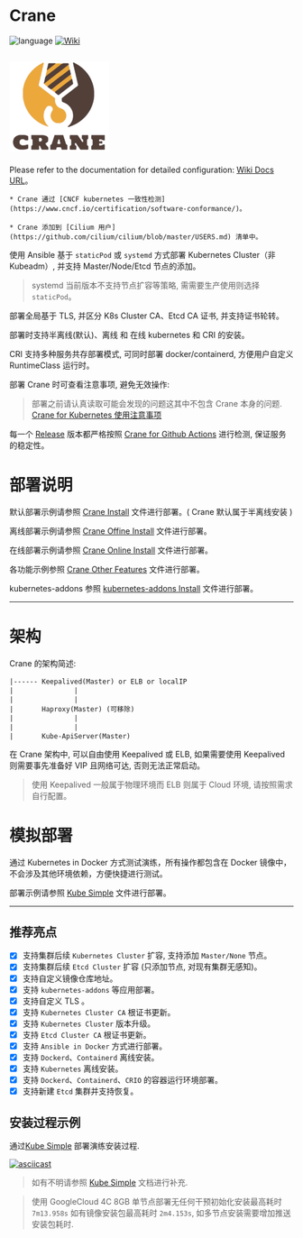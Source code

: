 # Crane
![language](https://img.shields.io/badge/language-Ansible-green.svg) [![Wiki](https://img.shields.io/badge/docs-94%25-green.svg)](https://wiki.shileizcc.com/display/CASE/Ansible+Kubernetes+Cluster)

![logo](logo/new-crane-logo_w177_h160.png)
---

Please refer to the documentation for detailed configuration: [Wiki Docs URL](https://wiki.shileizcc.com/display/CASE/Ansible+Kubernetes+Cluster)。

	* Crane 通过 [CNCF kubernetes 一致性检测](https://www.cncf.io/certification/software-conformance/)。

	* Crane 添加到 [Cilium 用户](https://github.com/cilium/cilium/blob/master/USERS.md) 清单中。

使用 Ansible 基于 `staticPod` 或 `systemd` 方式部署 Kubernetes Cluster（非 Kubeadm）, 并支持 Master/Node/Etcd 节点的添加。

> systemd 当前版本不支持节点扩容等策略, 需需要生产使用则选择 `staticPod`。

部署全局基于 TLS, 并区分 K8s Cluster CA、Etcd CA 证书, 并支持证书轮转。

部署时支持半离线(默认)、离线 和 在线 kubernetes 和 CRI 的安装。

CRI 支持多种服务共存部署模式, 可同时部署 docker/containerd, 方便用户自定义 RuntimeClass 运行时。

部署 Crane 时可查看注意事项, 避免无效操作:

> 部署之前请认真读取可能会发现的问题这其中不包含 Crane 本身的问题. [Crane for Kubernetes 使用注意事项](docs/MattersNeedingAttention.md)

每一个 [Release](https://github.com/slzcc/crane/releases) 版本都严格按照 [Crane for Github Actions](https://github.com/slzcc/crane/actions) 进行检测, 保证服务的稳定性。

# 部署说明

默认部署示例请参照 [Crane Install](./docs/INSTALL.md) 文件进行部署。( Crane 默认属于半离线安装 )

离线部署示例请参照 [Crane Offine Install](./docs/OFFINE_INSTALL.md) 文件进行部署。

在线部署示例请参照 [Crane Online Install](./docs/ONLINE_INSTALL.md) 文件进行部署。

各功能示例参照 [Crane Other Features](./docs/FunctionalSpecifications.md) 文件进行部署。

kubernetes-addons 参照 [kubernetes-addons Install](./crane/roles/kubernetes-addons) 文件进行部署。

---
# 架构

Crane 的架构简述:

```
|------ Keepalived(Master) or ELB or localIP
|               |
|               |
|       Haproxy(Master) (可移除)
|               |
|               |
|       Kube-ApiServer(Master)
```
在 Crane 架构中, 可以自由使用 Keepalived 或 ELB, 如果需要使用 Keepalived 则需要事先准备好 VIP 且网络可达, 否则无法正常启动。

> 使用 Keepalived 一般属于物理环境而 ELB 则属于 Cloud 环境, 请按照需求自行配置。

# 模拟部署

通过 Kubernetes in Docker 方式测试演练，所有操作都包含在 Docker 镜像中，不会涉及其他环境依赖，方便快捷进行测试。

部署示例请参照 [Kube Simple](./kube-simple/README.md) 文件进行部署。

---

## 推荐亮点

- [x] 支持集群后续 `Kubernetes Cluster` 扩容, 支持添加 `Master/None` 节点。
- [x] 支持集群后续 `Etcd Cluster` 扩容 (只添加节点, 对现有集群无感知)。
- [x] 支持自定义镜像仓库地址。
- [x] 支持 `kubernetes-addons` 等应用部署。
- [x] 支持自定义 TLS 。
- [x] 支持 `Kubernetes Cluster CA` 根证书更新。
- [x] 支持 `Kubernetes Cluster` 版本升级。
- [x] 支持 `Etcd Cluster CA` 根证书更新。
- [x] 支持 `Ansible in Docker` 方式进行部署。
- [x] 支持 `Dockerd`、`Containerd` 离线安装。
- [x] 支持 `Kubernetes` 离线安装。
- [x] 支持 `Dockerd`、`Containerd`、`CRIO` 的容器运行环境部署。
- [x] 支持新建 `Etcd` 集群并支持恢复。

## 安装过程示例

通过[Kube Simple](./kube-simple/README.md) 部署演练安装过程.

[![asciicast](https://asciinema.org/a/uyVFgcNEUiv9AciahaTFCRvM6.svg)](https://asciinema.org/a/uyVFgcNEUiv9AciahaTFCRvM6)

> 如有不明请参照 [Kube Simple](./kube-simple/README.md) 文档进行补充.

> 使用 GoogleCloud 4C 8GB 单节点部署无任何干预初始化安装最高耗时 `7m13.958s` 如有镜像安装包最高耗时 `2m4.153s`, 如多节点安装需要增加推送安装包耗时.
